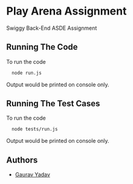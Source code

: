 # Play Arena Assignment
Swiggy Back-End ASDE Assignment

## Running The Code
To run the code

```bash
  node run.js
```
Output would be printed on console only.

## Running The Test Cases
To run the code

```bash
  node tests/run.js
```
Output would be printed on console only.

## Authors

- [Gaurav Yadav](https://github.com/theydvgaurav)